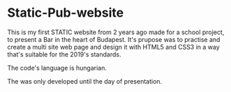 # Static-Pub-website

This is my first STATIC website from 2 years ago made for a school project, to present a Bar in the heart of Budapest. It's prupose was to practise and create a multi site web page and design it with HTML5 and CSS3 in a way that's suitable for the 2019's standards.

The code's language is hungarian.

The was only developed until the day of presentation.
